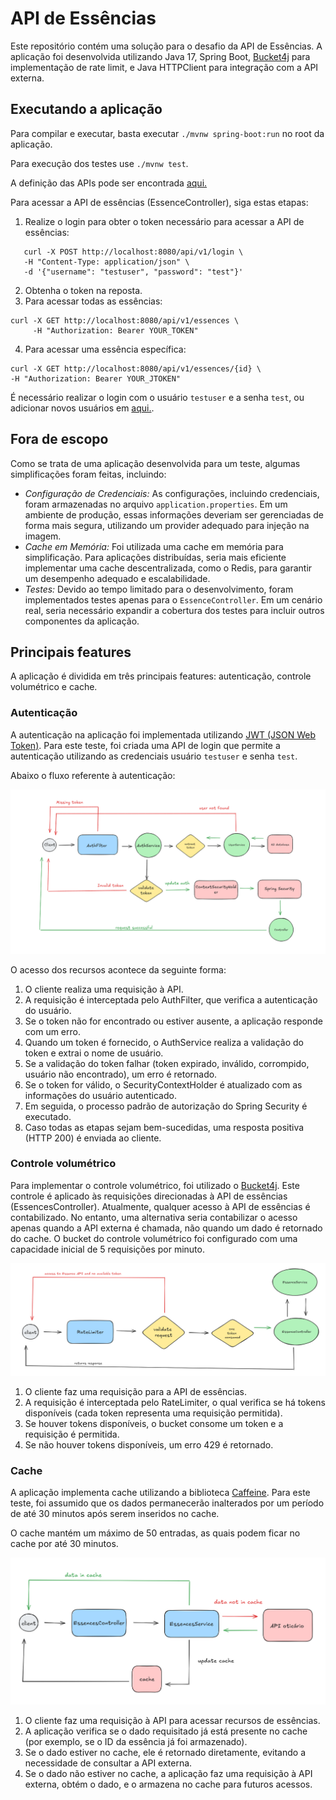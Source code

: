 # API de Essências

Este repositório contém uma solução para o desafio da API de Essências. A aplicação foi desenvolvida utilizando Java 17,
Spring Boot, [Bucket4j](https://bucket4j.com/) para implementação de rate limit, e Java HTTPClient para integração com a API externa.

## Executando a aplicação

Para compilar e executar, basta executar `./mvnw spring-boot:run` no root da aplicação.

Para execução dos testes use `./mvnw test`.

A definição das APIs pode ser encontrada [aqui.](/doc/openai.yaml)

Para acessar a API de essências (EssenceController), siga estas etapas:

1. Realize o login para obter o token necessário para acessar a API de essências:
```
   curl -X POST http://localhost:8080/api/v1/login \
   -H "Content-Type: application/json" \
   -d '{"username": "testuser", "password": "test"}'
``` 
2. Obtenha o token na reposta.
3. Para acessar todas as essências:

```
curl -X GET http://localhost:8080/api/v1/essences \
     -H "Authorization: Bearer YOUR_TOKEN"

```
4. Para acessar uma essência específica:
```
curl -X GET http://localhost:8080/api/v1/essences/{id} \
-H "Authorization: Bearer YOUR_JTOKEN"
```

É necessário realizar o login com o usuário `testuser` e a senha `test`, ou adicionar novos usuários em [aqui.](../src/main/resources/data.sql).

## Fora de escopo

Como se trata de uma aplicação desenvolvida para um teste, algumas simplificações foram feitas, incluindo:

* *Configuração de Credenciais:* As configurações, incluindo credenciais, foram armazenadas no arquivo `application.properties`. Em um ambiente de produção, essas informações deveriam ser gerenciadas de forma mais segura, utilizando um provider adequado para injeção na imagem.
* *Cache em Memória:* Foi utilizada uma cache em memória para simplificação. Para aplicações distribuídas, seria mais eficiente implementar uma cache descentralizada, como o Redis, para garantir um desempenho adequado e escalabilidade.
* *Testes:* Devido ao tempo limitado para o desenvolvimento, foram implementados testes apenas para o `EssenceController`. Em um cenário real, seria necessário expandir a cobertura dos testes para incluir outros componentes da aplicação.

## Principais features

A aplicação é dividida em três principais features: autenticação, controle volumétrico e cache.

### Autenticação

A autenticação na aplicação foi implementada utilizando [JWT (JSON Web Token)](https://jwt.io/). Para este teste, foi 
criada uma API de login que permite a autenticação utilizando as credenciais  usuário `testuser` e  senha `test`.

Abaixo o fluxo referente à autenticação:


![Fluxo de Autenticação](/doc/images/auth.png)

O acesso dos recursos acontece da seguinte forma:

1. O cliente realiza uma requisição à API.
2. A requisição é interceptada pelo AuthFilter, que verifica a autenticação do usuário.
3. Se o token não for encontrado ou estiver ausente, a aplicação responde com um erro.
4. Quando um token é fornecido, o AuthService realiza a validação do token e extrai o nome de usuário.
5. Se a validação do token falhar (token expirado, inválido, corrompido, usuário não encontrado), um erro é retornado.
6. Se o token for válido, o SecurityContextHolder é atualizado com as informações do usuário autenticado.
7. Em seguida, o processo padrão de autorização do Spring Security é executado.
8. Caso todas as etapas sejam bem-sucedidas, uma resposta positiva (HTTP 200) é enviada ao cliente.

### Controle volumétrico

Para implementar o controle volumétrico, foi utilizado o [Bucket4j](https://bucket4j.com/). Este controle é aplicado às 
requisições direcionadas à API de essências (EssencesController). Atualmente, qualquer acesso à API de essências é 
contabilizado. No entanto, uma alternativa seria contabilizar o acesso apenas quando a API externa é chamada, 
não quando um dado é retornado do cache. O bucket do controle volumétrico foi configurado com uma capacidade inicial 
de 5 requisições por minuto.


![Fluxo Rate Limit](/doc/images/ratelimit.png)

1. O cliente faz uma requisição para a API de essências.
2. A requisição é interceptada pelo RateLimiter, o qual verifica se há tokens disponíveis (cada token representa uma requisição permitida).
3. Se houver tokens disponíveis, o bucket consome um token e a requisição é permitida.
4. Se não houver tokens disponíveis, um erro 429 é retornado.


### Cache

A aplicação implementa cache utilizando a biblioteca [Caffeine](https://github.com/ben-manes/caffeine). Para este teste, 
foi assumido que os dados permanecerão inalterados por um período de até 30 minutos após serem inseridos no cache.

O cache mantém um máximo de 50 entradas, as quais podem ficar no cache por até 30 minutos.

![Fluxo Cache](/doc/images/cache.png)

1. O cliente faz uma requisição à API para acessar recursos de essências.
2. A aplicação verifica se o dado requisitado já está presente no cache (por exemplo, se o ID da essência já foi armazenado).
3. Se o dado estiver no cache, ele é retornado diretamente, evitando a necessidade de consultar a API externa.
4. Se o dado não estiver no cache, a aplicação faz uma requisição à API externa, obtém o dado, e o armazena no cache para futuros acessos.

